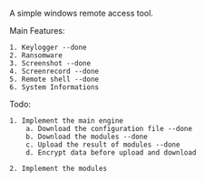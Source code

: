 A simple windows remote access tool.

Main Features:

    1. Keylogger --done
    2. Ransomware
    3. Screenshot --done
    4. Screenrecord --done 
    5. Remote shell --done
    6. System Informations

Todo:

    1. Implement the main engine
        a. Download the configuration file --done
        b. Download the modules --done
        c. Upload the result of modules --done
        d. Encrypt data before upload and download
    
    2. Implement the modules
